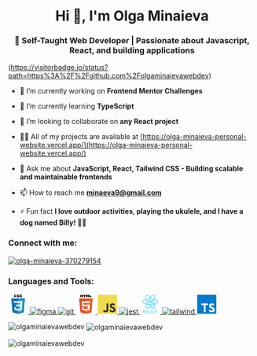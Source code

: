 
<h1 align="center">Hi 👋, I'm Olga Minaieva</h1>
<h3 align="center">🚀 Self-Taught Web Developer | Passionate about Javascript, React, and building applications</h3>

(https://visitorbadge.io/status?path=https%3A%2F%2Fgithub.com%2Folgaminaievawebdev)



- 🔭 I’m currently working on **Frontend Mentor Challenges**

- 🌱 I’m currently learning **TypeScript**

- 👯 I’m looking to collaborate on **any React project**

- 👨‍💻 All of my projects are available at [https://olga-minaieva-personal-website.vercel.app/](https://olga-minaieva-personal-website.vercel.app/)

- 💬 Ask me about **JavaScript, React, Tailwind CSS - Building scalable and maintainable frontends**

- 📫 How to reach me **minaeva9@gmail.com**

- ⚡ Fun fact **I love outdoor activities, playing the ukulele, and I have a dog named Billy! 🐶🎸**

<h3 align="left">Connect with me:</h3>
<p align="left">
<a href="https://linkedin.com/in/olga-minaieva-370279154" target="blank"><img align="center" src="https://raw.githubusercontent.com/rahuldkjain/github-profile-readme-generator/master/src/images/icons/Social/linked-in-alt.svg" alt="olga-minaieva-370279154" height="30" width="40" /></a>
</p>

<h3 align="left">Languages and Tools:</h3>
<p align="left"> <a href="https://www.w3schools.com/css/" target="_blank" rel="noreferrer"> <img src="https://raw.githubusercontent.com/devicons/devicon/master/icons/css3/css3-original-wordmark.svg" alt="css3" width="40" height="40"/> </a> <a href="https://www.figma.com/" target="_blank" rel="noreferrer"> <img src="https://www.vectorlogo.zone/logos/figma/figma-icon.svg" alt="figma" width="40" height="40"/> </a> <a href="https://git-scm.com/" target="_blank" rel="noreferrer"> <img src="https://www.vectorlogo.zone/logos/git-scm/git-scm-icon.svg" alt="git" width="40" height="40"/> </a> <a href="https://www.w3.org/html/" target="_blank" rel="noreferrer"> <img src="https://raw.githubusercontent.com/devicons/devicon/master/icons/html5/html5-original-wordmark.svg" alt="html5" width="40" height="40"/> </a> <a href="https://developer.mozilla.org/en-US/docs/Web/JavaScript" target="_blank" rel="noreferrer"> <img src="https://raw.githubusercontent.com/devicons/devicon/master/icons/javascript/javascript-original.svg" alt="javascript" width="40" height="40"/> </a> <a href="https://jestjs.io" target="_blank" rel="noreferrer"> <img src="https://www.vectorlogo.zone/logos/jestjsio/jestjsio-icon.svg" alt="jest" width="40" height="40"/> </a> <a href="https://reactjs.org/" target="_blank" rel="noreferrer"> <img src="https://raw.githubusercontent.com/devicons/devicon/master/icons/react/react-original-wordmark.svg" alt="react" width="40" height="40"/> </a> <a href="https://tailwindcss.com/" target="_blank" rel="noreferrer"> <img src="https://www.vectorlogo.zone/logos/tailwindcss/tailwindcss-icon.svg" alt="tailwind" width="40" height="40"/> </a> <a href="https://www.typescriptlang.org/" target="_blank" rel="noreferrer"> <img src="https://raw.githubusercontent.com/devicons/devicon/master/icons/typescript/typescript-original.svg" alt="typescript" width="40" height="40"/> </a> </p>

<p><img align="left" src="https://github-readme-stats.vercel.app/api/top-langs?username=olgaminaievawebdev&show_icons=true&locale=en&layout=compact" alt="olgaminaievawebdev" /></p>

<p>&nbsp;<img align="center" src="https://github-readme-stats.vercel.app/api?username=olgaminaievawebdev&show_icons=true&locale=en" alt="olgaminaievawebdev" /></p>

<p><img align="center" src="https://github-readme-streak-stats.herokuapp.com/?user=olgaminaievawebdev&" alt="olgaminaievawebdev" /></p>
